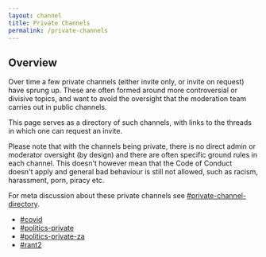 ```yaml
---
layout: channel
title: Private Channels
permalink: /private-channels
---
```


## Overview

Over time a few private channels (either invite only, or invite on request) have sprung up. These are often formed around more controversial or divisive topics, and want to avoid the oversight that the moderation team carries out in public channels.

This page serves as a directory of such channels, with links to the threads in which one can request an invite.

Please note that with the channels being private, there is no direct admin or moderator oversight (by design) and there are often specific ground rules in each channel. This doesn't however mean that the Code of Conduct doesn't apply and general bad behaviour is still not allowed, such as racism, harassment, porn, piracy etc.

For meta discussion about these private channels see [#private-channel-directory](https://zatech.slack.com/archives/C02A7RUAJ12).

* [#covid](https://zatech.slack.com/archives/C02A7RUAJ12/p1628004300001500)
* [#politics-private](https://zatech.slack.com/archives/C02A7RUAJ12/p1628004133001000)
* [#politics-private-za](https://zatech.slack.com/archives/C02A7RUAJ12/p1629714436018800)
* [#rant2](https://zatech.slack.com/archives/C02A7RUAJ12/p1628004143001200)
